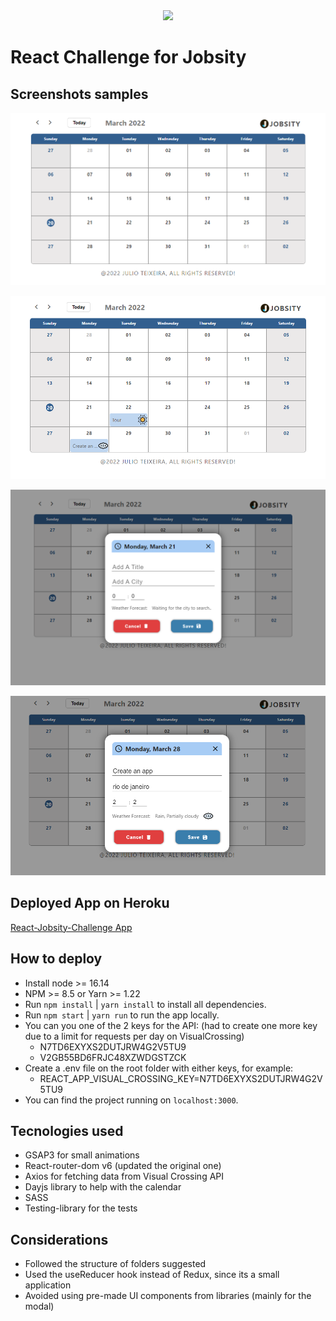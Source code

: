 <div align="center">
    <img src="https://raw.githubusercontent.com/Jobsity/ReactChallenge/main/src/assets/jobsity_logo_small.png"/>
</div>

# React Challenge for Jobsity

## Screenshots samples

![Calendar](./screenshots/calendar1.png "Calendar")

![Calendar with added events](./screenshots/calendar2.png "Calendar with events")

![Modal](./screenshots/modal.png "Modal")

![Modal with data](./screenshots/modal2.png "Modal with data")

## Deployed App on Heroku

[React-Jobsity-Challenge App](https://react-jobsity-challenge.herokuapp.com/calendar)

## How to deploy

- Install node >= 16.14
- NPM >= 8.5 or Yarn >= 1.22
- Run `npm install` | `yarn install` to install all dependencies.
- Run `npm start` | `yarn run` to run the app locally.
- You can you one of the 2 keys for the API: (had to create one more key due to a limit for requests per day on VisualCrossing)
  - N7TD6EXYXS2DUTJRW4G2V5TU9
  - V2GB55BD6FRJC48XZWDGSTZCK
- Create a .env file on the root folder with either keys, for example:
  - REACT_APP_VISUAL_CROSSING_KEY=N7TD6EXYXS2DUTJRW4G2V5TU9
- You can find the project running on `localhost:3000`.

## Tecnologies used

- GSAP3 for small animations
- React-router-dom v6 (updated the original one)
- Axios for fetching data from Visual Crossing API
- Dayjs library to help with the calendar
- SASS
- Testing-library for the tests

## Considerations

- Followed the structure of folders suggested
- Used the useReducer hook instead of Redux, since its a small application
- Avoided using pre-made UI components from libraries (mainly for the modal)
